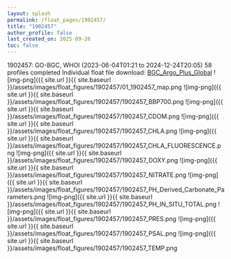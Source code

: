 ```yaml
---
layout: splash
permalink: /float_pages/1902457/
title: "1902457"
author_profile: false
last_created_on: 2025-09-26
toc: false
---
```

 
1902457: GO-BGC, WHOI (2023-06-04T01:21 to 2024-12-24T20:05)
58 profiles completed
Individual float file download: [BGC_Argo_Plus_Global](https://ftp.soest.hawaii.edu/bgc_argo_plus/Individual_Floats/outliers_removed/1902457_Sprof_processed.nc)
![img-png]({{ site.url }}{{ site.baseurl }}/assets/images/float_figures/1902457/01_1902457_map.png
![img-png]({{ site.url }}{{ site.baseurl }}/assets/images/float_figures/1902457/1902457_BBP700.png
![img-png]({{ site.url }}{{ site.baseurl }}/assets/images/float_figures/1902457/1902457_CDOM.png
![img-png]({{ site.url }}{{ site.baseurl }}/assets/images/float_figures/1902457/1902457_CHLA.png
![img-png]({{ site.url }}{{ site.baseurl }}/assets/images/float_figures/1902457/1902457_CHLA_FLUORESCENCE.png
![img-png]({{ site.url }}{{ site.baseurl }}/assets/images/float_figures/1902457/1902457_DOXY.png
![img-png]({{ site.url }}{{ site.baseurl }}/assets/images/float_figures/1902457/1902457_NITRATE.png
![img-png]({{ site.url }}{{ site.baseurl }}/assets/images/float_figures/1902457/1902457_PH_Derived_Carbonate_Parameters.png
![img-png]({{ site.url }}{{ site.baseurl }}/assets/images/float_figures/1902457/1902457_PH_IN_SITU_TOTAL.png
![img-png]({{ site.url }}{{ site.baseurl }}/assets/images/float_figures/1902457/1902457_PRES.png
![img-png]({{ site.url }}{{ site.baseurl }}/assets/images/float_figures/1902457/1902457_PSAL.png
![img-png]({{ site.url }}{{ site.baseurl }}/assets/images/float_figures/1902457/1902457_TEMP.png
